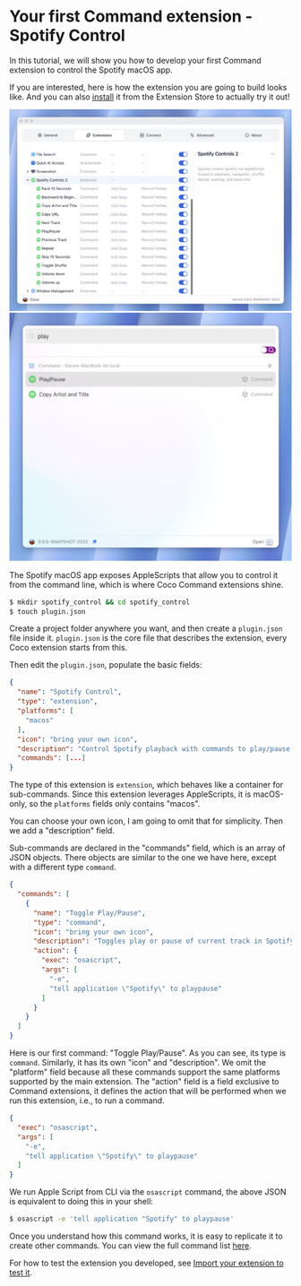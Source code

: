 # Your first Command extension - Spotify Control

In this tutorial, we will show you how to develop your first Command
extension to control the Spotify macOS app.

If you are interested, here is how the extension you are going to build looks 
like. And you can also [install][install_link] it from the Extension Store to
actually try it out!

![preview](../assets/spotify_control_ext_screenshot1.png)
![preview](../assets/spotify_control_ext_screenshot2.png)

The Spotify macOS app exposes AppleScripts that allow you to control it from the
command line, which is where Coco Command extensions shine.


```sh
$ mkdir spotify_control && cd spotify_control
$ touch plugin.json
```


Create a project folder anywhere you want, and then create a `plugin.json` file inside it.
`plugin.json` is the core file that describes the extension, every Coco extension
starts from this.


Then edit the `plugin.json`, populate the basic fields:

```json
{
  "name": "Spotify Control",
  "type": "extension",
  "platforms": [
    "macos"
  ],
  "icon": "bring your own icon",
  "description": "Control Spotify playback with commands to play/pause, and skip to the next or previous track.",
  "commands": [...]
}
```

The type of this extension is `extension`, which behaves like a container for 
sub-commands. Since this extension leverages AppleScripts, it is macOS-only, so 
the `platforms` fields only contains "macos".

You can choose your own icon, I am going to omit that for simplicity. Then we add a 
"description" field. 

Sub-commands are declared in the "commands" field, which is an array of JSON 
objects. There objects are similar to the one we have here, except with a 
different type `command`.

```json
{
  "commands": [
    {
      "name": "Toggle Play/Pause",
      "type": "command",
      "icon": "bring your own icon",
      "description": "Toggles play or pause of current track in Spotify.",
      "action": {
        "exec": "osascript",
        "args": [
          "-e",
          "tell application \"Spotify\" to playpause"
        ]
      }
    }
  ]
}
```

Here is our first command: "Toggle Play/Pause". As you can see, its type is 
`command`. Similarly, it has its own "icon" and "description". We omit the 
"platform" field because all these commands support the same platforms supported
by the main extension. The "action" field is a field exclusive to Command 
extensions, it defines the action that will be performed when we run this 
extension, i.e., to run a command. 

```json
{
  "exec": "osascript",
  "args": [
    "-e",
    "tell application \"Spotify\" to playpause"
  ]
}
```

We run Apple Script from CLI via the `osascript` command, the above JSON is 
equivalent to doing this in your shell:

```sh
$ osascript -e 'tell application "Spotify" to playpause' 
```

Once you understand how this command works, it is easy to replicate it to create 
other commands. You can view the full command list [here][spotify_control_extension_link].

For how to test the extension you developed, see [Import your extension to test it][import].
    
    
[spotify_control_extension_link]: https://github.com/infinilabs/coco-extensions/blob/main/extensions/fishsoup/spotify_controls/plugin.json
[import]: ./import_your_extension_to_test_it.md
[install_link]: https://coco.rs/en/integration/extensions/detail?id=94799349426cbf3f76b2bcfb50865952

